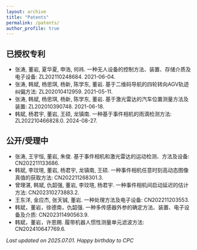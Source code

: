 ```yaml
---
layout: archive
title: "Patents"
permalink: /patents/
author_profile: true
---
```


<!-- Just a simple markdown format. -->

## 已授权专利

- <a name="A1"></a> 张涛, 董岩, 夏华夏, 申浩, 何祎. 一种无人设备的控制方法、装置、存储介质及电子设备: ZL202110248684. 2021-06-04.  
- <a name="A2"></a> 张涛, 韩斌, 杨思琪, 杨新, 陈学东, 董岩. 基于二维码导航的四轮转向AGV轨迹纠偏方法: ZL202010412959. 2021-05-11.  
- <a name="A3"></a> 张涛, 韩斌, 杨思琪, 杨新, 陈学东, 董岩. 基于激光雷达的汽车位置测量方法及装置: ZL202010390748. 2021-06-18.
- <a name="A4"></a> 韩斌, 杨君宇, 董岩, 王硕, 龙镇南. 一种基于事件相机的雨滴检测方法: ZL202210466828.0. 2024-08-27.  

## 公开/受理中

- <a name="B2"></a> 张涛, 王宇恒, 董岩, 朱俊. 基于事件相机和激光雷达的运动检测、方法及设备: CN202211133686.  
- <a name="B3"></a> 韩斌, 李玟瑄, 董岩, 杨君宇, 龙镇南, 王硕. 一种事件相机任意时刻高动态图像真值的获取方法: CN202211268301.3.  
- <a name="B4"></a> 曾理湛, 韩斌, 仇韶强, 董岩, 李玟瑄, 杨君宇. 一种事件相机间启动延迟的估计方法: CN202310273883.2.  
- <a name="B5"></a> 王东洋, 金应杰, 张天铖, 董岩. 一种处理方法及电子设备: CN202211203553.  
- <a name="B6"></a> 韩斌，董岩，徐德南，仇韶强. 一种多传感器外参的确定方法、装置、电子设备及介质: CN202311490563.9.  
- <a name="B7"></a> 韩斌，董岩，许恩赐. 履带机器人惯性测量单元滤波方法: CN202410647769.6.  


*Last updated on 2025.07.01. Happy birthday to CPC*
